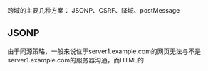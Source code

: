 跨域的主要几种方案： JSONP、CSRF、降域、postMessage

## JSONP

由于同源策略，一般来说位于server1.example.com的网页无法与不是 server1.example.com的服务器沟通，而HTML的 <script>元素是一个例外。利用 <script>元素的这个开放策略，网页可以得到从其他来源动态产生的JSON数据，而这种使用模式就是所谓的 JSONP。用JSONP抓到的数据并不是JSON，而是任意的JavaScript，用 JavaScript解释器运行而不是用JSON解析器解析。

### 演示

需要后台服务器的配合。

我们在本地利用server-mock模拟一个服务器。
route.js,里面有一些数据，返回的是请求的url里的特定查询参数callback的值加上特定格式的js代码片段。

```javascript
app.get('/getNews', function(req, res){
    var news = [
        "第11日前瞻：中国冲击4金 博尔特再战200米羽球",
        "正直播柴飚/洪炜出战 男双力争会师决赛",
        "女排将死磕巴西！郎平安排男陪练模仿对方核心",
        "没有中国选手和巨星的110米栏 我们还看吗？",
        "中英上演奥运金牌大战",
        "博彩赔率挺中国夺回第二纽约时报：中国因对手服禁药而丢失的奖牌最多",
        "最“出柜”奥运？同性之爱闪耀里约",
        "下跪拜谢与洪荒之力一样 都是真情流露"
    ]
    var data = [];
    for(var i=0; i<3; i++){
        var index = parseInt(Math.random()*news.length);
        data.push(news[index]);
        news.splice(index, 1);
    }
    var cb = req.query.callback;
    if(cb){
        res.send(cb + '('+ JSON.stringify(data) + ')');
    }else{
        res.send(data);
    }
    
})
```

在前端我们将从服务器返回的js代码片段进行处理

```javascript

        var btn = document.querySelector('.change')
       btn.addEventListener('click', function(){
            var script = document.createElement('script');
            script.src = 'http://b.example.com:8080/getNews?callback=appendHtml';
            document.head.appendChild(script);
            document.head.removeChild(script);
            })


            function appendHtml(news){
                var html = '';
                for( var i=0; i<news.length; i++){
                    html += '<li>' + news[i] + '</li>';
                }
                var myNews = document.querySelector('.news')
                myNews.innerHTML = html;
            }
```

在页面中创建一个script标签并插入到页面中就会发送请求，然后再处理返回的请求。
这里我们向b.example.com:8080 请求数据，本地域名为localhost

![](https://raw.githubusercontent.com/gl09025/image_respository/master/2017%E5%B9%B47%E6%9C%8827%E6%97%A5/%E8%B7%A8%E5%9F%9F/jsonp.png)



可以看到我们从localhost向b.example发送了请求并返回了想要的数据。

## CORS

客户端在使用XMLHttpRequest来跨域访问时会在请求中带一个origin字段。
服务器在检测到请求头重包含origin时也增加一个 HTTP 首部字段`Access-Control-Allow-Origin` ，声明哪些源站有权限访问哪些资源。

![](https://raw.githubusercontent.com/gl09025/image_respository/master/2017%E5%B9%B47%E6%9C%8827%E6%97%A5/%E8%B7%A8%E5%9F%9F/simple_req.png)

服务器端代码如下
router.js

```javascript
app.get('/getNews', function(req, res){
    var news = [
        "第11日前瞻：中国冲击4金 博尔特再战200米羽球",
        "正直播柴飚/洪炜出战 男双力争会师决赛",
        "女排将死磕巴西！郎平安排男陪练模仿对方核心",
        "没有中国选手和巨星的110米栏 我们还看吗？",
        "中英上演奥运金牌大战",
        "博彩赔率挺中国夺回第二纽约时报：中国因对手服禁药而丢失的奖牌最多",
        "最“出柜”奥运？同性之爱闪耀里约",
        "下跪拜谢与洪荒之力一样 都是真情流露"
    ]
    var data = [];
    for(var i=0; i<3; i++){
        var index = parseInt(Math.random()*news.length);
        data.push(news[index]);
        news.splice(index, 1);
    }
    res.header("Access-Control-Allow-Origin", "http://localhost:8080"); 
    //res.header("Access-Control-Allow-Origin", "*"); 
    res.send(data);
})
```

设置了`Access-Control-Allow-Origin` 头部字段，并且只允许从localhost:8080 来发送请求。
前端只需要使用正常的XMLHttpRequest请求就可以了。

```javascript
 $('.change').addEventListener('click', function(){
    var xhr = new XMLHttpRequest();
    xhr.open('get', 'http://b.jrg.com:8080/getNews', true);
    xhr.send();
    xhr.onreadystatechange = function(){
      if(xhr.readyState === 4 && xhr.status === 200){
        appendHtml( JSON.parse(xhr.responseText) )
      }
    }
    window.xhr = xhr
  })
  function appendHtml(news){
    var html = '';
    for( var i=0; i<news.length; i++){
      html += '<li>' + news[i] + '</li>';
    }
    console.log(html);
    $('.news').innerHTML = html;
  }
  function $(id){
    return document.querySelector(id);
  }
```

![](https://raw.githubusercontent.com/gl09025/image_respository/master/2017%E5%B9%B47%E6%9C%8827%E6%97%A5/%E8%B7%A8%E5%9F%9F/CSRF.png)


### 降域

相同域名下的不同子域名可以将document.domain设置为同样的域名，达到数据交互的目的。
这里我们利用iframe来举例子,在http://b.example.com:8080/b.html 中的input输入数值时，http://a.example.com:8080/a.html 中的input也输入同样的数值。

在a.example.com中添加一个b.example.com的iframe。利用将域来实现a可以拿到b的数据。
在a和b中都设置document.domain = 'examplea.com';，这样就可以通信了。

a.html

```markup
<html>
<style>
  .ct{
    width: 910px;
    margin: auto;
  }
  .main{
    float: left;
    width: 450px;
    height: 300px;
    border: 1px solid #ccc;
  }
  .main input{
    margin: 20px;
    width: 200px;
  }
  .iframe{
    float: right;
  }
  iframe{
    width: 450px;
    height: 300px;
    border: 1px dashed #ccc;
  }
</style>

<div class="ct">
  <h1>使用降域实现跨域</h1>
  <div class="main">
    <input type="text" placeholder="http://a.example.com:8080/a.html">
  </div>

  <iframe src="http://b.example.com:8080/b.html" frameborder="0" ></iframe>

</div>


<script>
document.querySelector('.main input').addEventListener('input', function(){
  console.log(this.value);
  window.frames[0].document.querySelector('input').value = this.value;
})
document.domain = "example.com"
</script>
</html>
```

b.html

```
<html>
<style>
	html,body{
		margin: 0;
	}
	input{
		margin: 20px;
		width: 200px;
	}
</style>

	<input id="input" type="text"  placeholder="http://b.example.com:8080/b.html">
<script>
 
document.querySelector('#input').addEventListener('input', function(){
	window.parent.document.querySelector('input').value = this.value;
})
document.domain = 'examplea.com';
</script>
</html>
```

![](https://raw.githubusercontent.com/gl09025/image_respository/master/2017%E5%B9%B47%E6%9C%8827%E6%97%A5/%E8%B7%A8%E5%9F%9F/%E9%99%8D%E5%9F%9F.png)


## postMessage

不能获取不同源的数据，但可以去主动发送，不管对方接不接收。对方也可以获取到别人发来的数据，如果认可就接收数据进行处理。
具体是利用frames的poasMessage方法来发送数据。其他域上可以在页面上监听message事件，要接收数据就自行处理。

a.html
```
<html>
<style>
	.ct{
		width: 910px;
		margin: auto;
	}
	.main{
		float: left;
		width: 450px;
		height: 300px;
		border: 1px solid #ccc;
	}
	.main input{
		margin: 20px;
		width: 200px;
	}
	.iframe{
		float: right;
	}
	iframe{
		width: 450px;
		height: 300px;
		border: 1px dashed #ccc;
	}
</style>

<div class="ct">
	<h1>使用postMessage实现跨域</h1>
	<div class="main">
		<input type="text" placeholder="http://a.example.com:8080/a.html">
	</div>

	<iframe src="http://b.example.com:8080/b.html" frameborder="0" ></iframe>

</div>


<script>
$('.main input').addEventListener('input', function(){
	console.log(this.value);
	window.frames[0].postMessage(this.value,'*'); //向psstMessage发送数据
})
window.addEventListener('message',function(e) { //监听从其他iframe发送来的数据
		$('.main input').value = e.data
    console.log(e.data);
});
function $(id){
	return document.querySelector(id);
}
</script>
</html>
```

b.html

```
<html>
<style>
	html,body{
		margin: 0;
	}
	input{
		margin: 20px;
		width: 200px;
	}
</style>

	<input id="input" type="text"  placeholder="http://b.example.com:8080/b.html">
<script>
 
$('#input').addEventListener('input', function(){
	window.parent.postMessage(this.value, '*');//发送数据
})
window.addEventListener('message',function(e) {//获取数据
		$('#input').value = e.data
    console.log(e.data);
});
function $(id){
	return document.querySelector(id);
}	
</script>
</html>
```

![](https://raw.githubusercontent.com/gl09025/image_respository/master/2017%E5%B9%B47%E6%9C%8827%E6%97%A5/%E8%B7%A8%E5%9F%9F/postMessage.png)
